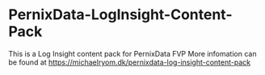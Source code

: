 # PernixData-LogInsight-Content-Pack
This is a Log Insight content pack for PernixData FVP
More infomation can be found at https://michaelryom.dk/pernixdata-log-insight-content-pack
